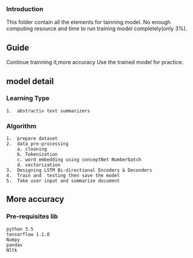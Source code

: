 ### Introduction
   This folder contain all the elements for tainning model. No enough computing resource and time to run training model completely(only 3%). 
   
## Guide  
   Continue trainning it,more accuracy
   Use the trained model for practice. 
   
## model detail
### Learning Type
    1.  abstractiv text summarizers

### Algorithm
    1.  prepare dataset 
    2.  data pre-processing
        a. cleaning
        b. Tokenization
        c. word embedding using conceptNet Numberbatch
        d. vectorization 
    3.  Designing LSTM Bi-directional Encoders & Deconders
    4.  Train and  testing then save the model
    5.  Take user input and summarize document 

## More accuracy 
### Pre-requisites lib
    python 3.5
    tensorflow 1.1.0
    Numpy
    pandas
    Nltk
 

